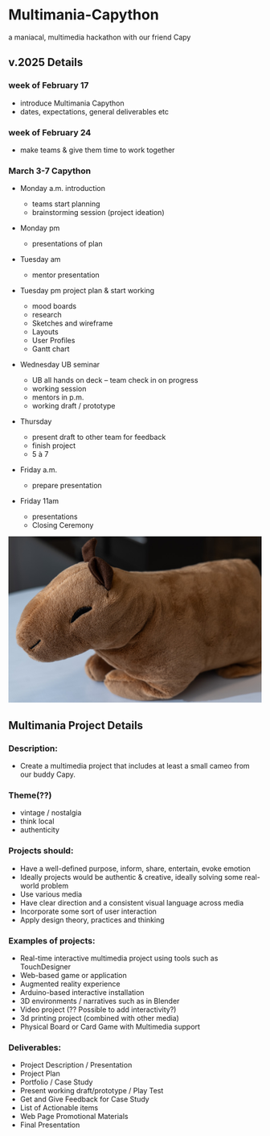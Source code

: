 # Multimania-Capython
a maniacal, multimedia hackathon with our friend Capy

## v.2025 Details
### week of February 17
  - introduce Multimania Capython
  - dates, expectations, general deliverables etc
 
### week of February 24
  - make teams & give them time to work together

### March 3-7 Capython 
- Monday a.m. introduction  
  - teams start planning  
  - brainstorming session (project ideation) 

- Monday pm
  - presentations of plan  

- Tuesday am
  - mentor presentation  

- Tuesday pm project plan & start working  
  - mood boards  
  - research  
  - Sketches and wireframe 
  - Layouts 
  - User Profiles 
  - Gantt chart
    
- Wednesday UB seminar  
  - UB all hands on deck – team check in on progress 
  - working session  
  - mentors in p.m.  
  - working draft / prototype
  
- Thursday  
  - present draft to other team for feedback  
  - finish project  
  - 5 à 7
    
- Friday a.m.
  - prepare presentation
  
- Friday 11am
  - presentations 
  - Closing Ceremony
 
![Capy's got our back](/capy-1012708.jpg)
 
## Multimania Project Details
### Description:  
- Create a multimedia project that includes at least a small cameo from our buddy Capy.

### Theme(??)
- vintage / nostalgia
- think local
- authenticity

### Projects should: 
- Have a well-defined purpose, inform, share, entertain, evoke emotion
- Ideally projects would be authentic & creative, ideally solving some real-world problem
- Use various media
- Have clear direction and a consistent visual language across media
- Incorporate some sort of user interaction
- Apply design theory, practices and thinking 

### Examples of projects:
- Real-time interactive multimedia project using tools such as TouchDesigner
- Web-based game or application
- Augmented reality experience
- Arduino-based interactive installation
- 3D environments / narratives such as in Blender
- Video project (?? Possible to add interactivity?)
- 3d printing project (combined with other media)
- Physical Board or Card Game with Multimedia support

### Deliverables:
- Project Description / Presentation
- Project Plan
- Portfolio / Case Study
- Present working draft/prototype / Play Test
- Get and Give Feedback for Case Study
- List of Actionable items
- Web Page Promotional Materials
- Final Presentation


